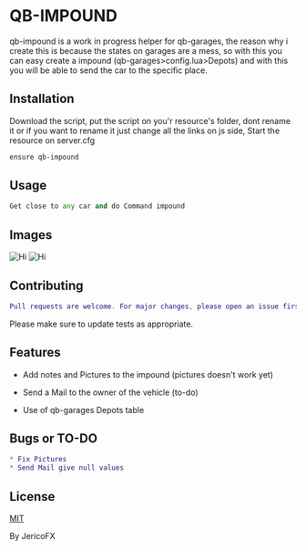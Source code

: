# QB-IMPOUND

qb-impound is a work in progress helper for qb-garages, the reason why i create this is because the states on garages are a mess, so with this you can easy create a impound (qb-garages>config.lua>Depots) and with this you will be able to send the car to the specific place.

## Installation

Download the script, put the script on you'r resource's folder, dont rename it or if you want to rename it just change all the links on js side, Start the resource on server.cfg

```bash
ensure qb-impound
```

## Usage

```python
Get close to any car and do Command impound
```

## Images

![Hi](https://image.prntscr.com/image/P4wC30rsQRmTskxUB0zQ7w.png)
![Hi](https://image.prntscr.com/image/Do33XYYiTy-7U2Oi_-F_IQ.png)

## Contributing
```lua
Pull requests are welcome. For major changes, please open an issue first to discuss what you would like to change.
```

Please make sure to update tests as appropriate.

## Features

* Add notes and Pictures to the impound (pictures doesn't work yet)

* Send a Mail to the owner of the vehicle (to-do)

* Use of qb-garages Depots table

## Bugs or TO-DO

```lua
* Fix Pictures
* Send Mail give null values
```

## License
[MIT](https://choosealicense.com/licenses/mit/)

By JericoFX
